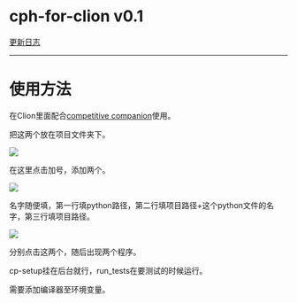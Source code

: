 # cph-for-clion v0.1

[更新日志](https://blog.yangtb2024.me/archives/27)

---

# 使用方法

在Clion里面配合[competitive companion](https://github.com/jmerle/competitive-companion?tab=readme-ov-file)使用。

把这两个放在项目文件夹下。

![](https://stripe.serv00.net/thumbnails/bdceac577e24dba4140f15e443754c0d.png)

在这里点击加号，添加两个。

![](https://stripe.serv00.net/thumbnails/1a8b9a0ad20bbf88238dce7c75abca28.png)

名字随便填，第一行填python路径，第二行填项目路径+这个python文件的名字，第三行填项目路径。

![](https://stripe.serv00.net/thumbnails/69081efbdc9ad7ab830bd9bb0ec8692a.png)

分别点击这两个，随后出现两个程序。

cp-setup挂在后台就行，run_tests在要测试的时候运行。

需要添加编译器至环境变量。

